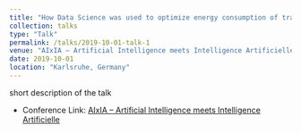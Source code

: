 ```yaml
---
title: "How Data Science was used to optimize energy consumption of transalpine oil pipeline"
collection: talks
type: "Talk"
permalink: /talks/2019-10-01-talk-1
venue: "AIxIA – Artificial Intelligence meets Intelligence Artificielle"
date: 2019-10-01
location: "Karlsruhe, Germany"
---
```


short description of the talk



- Conference Link: [AIxIA – Artificial Intelligence meets Intelligence Artificielle](https://aixia.eu/aixia-2019/)
 